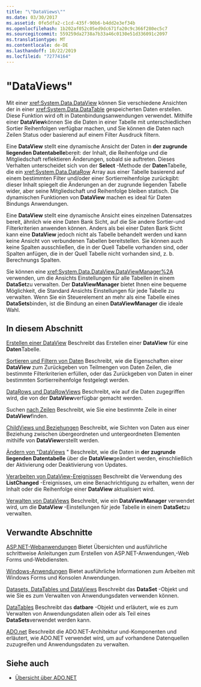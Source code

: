 ```yaml
---
title: "\"DataViews\""
ms.date: 03/30/2017
ms.assetid: 0fe5dfa2-c1cd-435f-90b6-b4dd2e3ef34b
ms.openlocfilehash: 1b202af052c05ed9dc671fa20c9c366f280ec5c7
ms.sourcegitcommit: 559259da2738a7b33a46c0130e51d336091c2097
ms.translationtype: MT
ms.contentlocale: de-DE
ms.lasthandoff: 10/22/2019
ms.locfileid: "72774164"
---
```

# <a name="dataviews"></a>"DataViews"
Mit einer <xref:System.Data.DataView> können Sie verschiedene Ansichten der in einer <xref:System.Data.DataTable> gespeicherten Daten erstellen. Diese Funktion wird oft in Datenbindungsanwendungen verwendet. Mithilfe einer **DataView**können Sie die Daten in einer Tabelle mit unterschiedlichen Sortier Reihenfolgen verfügbar machen, und Sie können die Daten nach Zeilen Status oder basierend auf einem Filter Ausdruck filtern.

 Eine **DataView** stellt eine dynamische Ansicht der Daten in **der zugrunde liegenden Datentabelle**bereit: der Inhalt, die Reihenfolge und die Mitgliedschaft reflektieren Änderungen, sobald sie auftreten. Dieses Verhalten unterscheidet sich von der **Select** -Methode der **Daten**Tabelle, die ein <xref:System.Data.DataRow> Array aus einer Tabelle basierend auf einem bestimmten Filter und/oder einer Sortierreihenfolge zurückgibt: dieser Inhalt spiegelt die Änderungen an der zugrunde liegenden Tabelle wider, aber seine Mitgliedschaft und Reihenfolge bleiben statisch. Die dynamischen Funktionen von **DataView** machen es ideal für Daten Bindungs Anwendungen.

 Eine **DataView** stellt eine dynamische Ansicht eines einzelnen Datensatzes bereit, ähnlich wie eine Daten Bank Sicht, auf die Sie andere Sortier-und Filterkriterien anwenden können. Anders als bei einer Daten Bank Sicht kann eine **DataView** jedoch nicht als Tabelle behandelt werden und kann keine Ansicht von verbundenen Tabellen bereitstellen. Sie können auch keine Spalten ausschließen, die in der Quell Tabelle vorhanden sind, oder Spalten anfügen, die in der Quell Tabelle nicht vorhanden sind, z. b. Berechnungs Spalten.

 Sie können eine <xref:System.Data.DataView.DataViewManager%2A> verwenden, um die Ansichts Einstellungen für alle Tabellen in einem **DataSet**zu verwalten. Der **DataViewManager** bietet Ihnen eine bequeme Möglichkeit, die Standard Ansichts Einstellungen für jede Tabelle zu verwalten. Wenn Sie ein Steuerelement an mehr als eine Tabelle eines **DataSets**binden, ist die Bindung an einen **DataViewManager** die ideale Wahl.

## <a name="in-this-section"></a>In diesem Abschnitt
 [Erstellen einer DataView](creating-a-dataview.md) Beschreibt das Erstellen einer **DataView** für eine **Daten**Tabelle.

 [Sortieren und Filtern von Daten](sorting-and-filtering-data.md) Beschreibt, wie die Eigenschaften einer **DataView** zum Zurückgeben von Teilmengen von Daten Zeilen, die bestimmte Filterkriterien erfüllen, oder das Zurückgeben von Daten in einer bestimmten Sortierreihenfolge festgelegt werden.

 [DataRows und DataRowViews](datarows-and-datarowviews.md) Beschreibt, wie auf die Daten zugegriffen wird, die von der **DataView**verfügbar gemacht werden.

 Suchen [nach Zeilen](finding-rows.md) Beschreibt, wie Sie eine bestimmte Zeile in einer **DataView**finden.

 [ChildViews und Beziehungen](childviews-and-relations.md) Beschreibt, wie Sichten von Daten aus einer Beziehung zwischen übergeordneten und untergeordneten Elementen mithilfe von **DataView**erstellt werden.

 [Ändern von "DataViews](modifying-dataviews.md) " Beschreibt, wie die Daten in **der zugrunde liegenden Datentabelle** über die **DataView**geändert werden, einschließlich der Aktivierung oder Deaktivierung von Updates.

 [Verarbeiten von DataView-Ereignissen](handling-dataview-events.md) Beschreibt die Verwendung des **ListChanged** -Ereignisses, um eine Benachrichtigung zu erhalten, wenn der Inhalt oder die Reihenfolge einer **DataView** aktualisiert wird.

 [Verwalten von DataViews](managing-dataviews.md) Beschreibt, wie ein **DataViewManager** verwendet wird, um die **DataView** -Einstellungen für jede Tabelle in einem **DataSet**zu verwalten.

## <a name="related-sections"></a>Verwandte Abschnitte
 [ASP.NET-Webanwendungen](https://docs.microsoft.com/previous-versions/655cec97(v=vs.100)) Bietet Übersichten und ausführliche schrittweise Anleitungen zum Erstellen von ASP.NET-Anwendungen,-Web Forms und-Webdiensten.

 [Windows-Anwendungen](https://docs.microsoft.com/previous-versions/ms184421(v=vs.100)) Bietet ausführliche Informationen zum Arbeiten mit Windows Forms und Konsolen Anwendungen.

 [Datasets, DataTables und DataViews](index.md) Beschreibt das **DataSet** -Objekt und wie Sie es zum Verwalten von Anwendungsdaten verwenden können.

 [DataTables](datatables.md) Beschreibt das **datbare** -Objekt und erläutert, wie es zum Verwalten von Anwendungsdaten allein oder als Teil eines **DataSets**verwendet werden kann.

 [ADO.net](../index.md) Beschreibt die ADO.NET-Architektur und-Komponenten und erläutert, wie ADO.NET verwendet wird, um auf vorhandene Datenquellen zuzugreifen und Anwendungsdaten zu verwalten.

## <a name="see-also"></a>Siehe auch

- [Übersicht über ADO.NET](../ado-net-overview.md)
